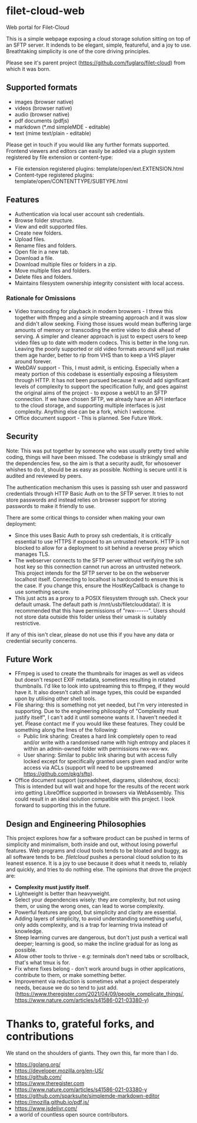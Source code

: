 # filet-cloud-web
Web portal for Filet-Cloud

This is a simple webpage exposing a cloud storage solution sitting on top of an SFTP server. It indends to be elegant, simple, featureful, and a joy to use. Breathtaking simplicity is one of the core driving principles.

Please see it's parent project (https://github.com/fuglaro/filet-cloud) from which it was born.

## Supported formats
* images (browser native)
* videos (browser native)
* audio (browser native)
* pdf documents (pdfjs)
* markdown (\*.md simpleMDE - editable)
* text (mime text/plain - editable)

Please get in touch if you would like any further formats supported. Frontend viewers and editors can easily be added via a plugin system registered by file extension or content-type:
* File extension registered plugins: template/open/ext.EXTENSION.html
* Content-type registered plugins: template/open/CONTENTTYPE/SUBTYPE.html

## Features
* Authentication via local user account ssh credentials.
* Browse folder structure.
* View and edit supported files.
* Create new folders.
* Upload files.
* Rename files and folders.
* Open file in a new tab.
* Download a file.
* Download multiple files or folders in a zip.
* Move multiple files and folders.
* Delete files and folders.
* Maintains filesystem ownership integrity consistent with local access.

### Rationale for Omissions
* Video transcoding for playback in modern browsers - I threw this together with ffmpeg and a simple streaming approach and it was slow and didn't allow seeking. Fixing those issues would mean buffering large amounts of memory or transcoding the entire video to disk ahead of serving. A simpler and cleaner approach is just to expect users to keep video files up to date with modern codecs. This is better in the long run. Leaving the poorly supported or old video formats around will just make them age harder, better to rip from VHS than to keep a VHS player around forever.
* WebDAV support - This, I must admit, is enticing. Especially when a meaty portion of this codebase is essentially exposing a filesystem through HTTP. It has not been pursued because it would add significant levels of complexity to support the specification fully, and goes against the original aims of the project - to expose a webUI to an SFTP connection. If we have chosen SFTP, we already have an API interface to the cloud storage, and supporting multiple interfaces is just complexity. Anything else can be a fork, which I welcome.
* Office document support - This is planned. See Future Work.

## Security
Note: This was put together by someone who was usually pretty tired while coding, things will have been missed. The codebase is strikingly small and the dependencies few, so the aim is that a security audit, for whosoever whishes to do it, should be as easy as possible. Nothing is secure until it is audited and reviewed by peers.

The authentication mechanism this uses is passing ssh user and password credentials through HTTP Basic Auth on to the SFTP server. It tries to not store passwords and instead relies on browser support for storing passwords to make it friendly to use.

There are some critical things to consider when making your own deployment:
* Since this uses Basic Auth to proxy ssh credentials, it is critically essential to use HTTPS if exposed to an untrusted network. HTTP is not blocked to allow for a deployment to sit behind a reverse proxy which manages TLS.
* The webserver connects to the SFTP server without verifying the ssh host key so this connection cannot run across an untrusted network. This project intends for the SFTP server to be on the webserver localhost itself. Connecting to localhost is hardcoded to ensure this is the case. If you change this, ensure the HostKeyCallback is change to use something secure.
* This just acts as a proxy to a POSIX filesystem through ssh. Check your default umask. The default path is /mnt/usb/filetclouddata/<username>/. It is recommended that this have permissions of "rwx------". Users should not store data outside this folder unless their umask is suitably restrictive.

If any of this isn't clear, please do not use this if you have any data or credential security concerns.

## Future Work
* FFmpeg is used to create the thumbnails for images as well as videos but doesn't respect EXIF metadata, sometimes resulting in rotated thumbnails. I'd like to look into upstreaming this to ffmpeg, if they would have it. It also doesn't catch all image types, this could be expanded upon by utilising other shell tools.
* File sharing: this is something not yet needed, but I'm very interested in supporting. Due to the engineering philosophy of "Complexity must justify itself", I can't add it until someone wants it. I haven't needed it yet. Please contact me if you would like these features. They could be something along the lines of the following:
	* Public link sharing: Creates a hard link completely open to read and/or write with a randomised name with high entropy and places it within an admin-owned folder with permissions rwx-wx-wx.
	* User sharing: Similar to public link sharing but with access fully locked except for specifically granted users given read and/or write access via ACLs (support will need to be upstreamed https://github.com/pkg/sftp).
* Office document support (spreadsheet, diagrams, slideshow, docs): This is intended but will wait and hope for the results of the recent work into getting LibreOffice supported in browsers via WebAssembly. This could result in an ideal solution compatible with this project. I look forward to supporting this in the future.

## Design and Engineering Philosophies
This project explores how far a software product can be pushed in terms of simplicity and minimalism, both inside and out, without losing powerful features. Web programs and cloud tools tends to be bloated and buggy, as all software tends to be. *filetcloud* pushes a personal cloud solution to its leanest essence. It is a joy to use because it does what it needs to, reliably and quickly, and tries to do nothing else. The opinions that drove the project are:

* **Complexity must justify itself**.
* Lightweight is better than heavyweight.
* Select your dependencies wisely: they are complexity, but not using them, or using the wrong ones, can lead to worse complexity.
* Powerful features are good, but simplicity and clarity are essential.
* Adding layers of simplicity, to avoid understanding something useful, only adds complexity, and is a trap for learning trivia instead of knowledge.
* Steep learning curves are dangerous, but don't just push a vertical wall deeper; learning is good, so make the incline gradual for as long as possible.
* Allow other tools to thrive - e.g: terminals don't need tabs or scrollback, that's what tmux is for.
* Fix where fixes belong - don't work around bugs in other applications, contribute to them, or make something better.
* Improvement via reduction is sometimes what a project desperately needs, because we do so tend to just add. (https://www.theregister.com/2021/04/09/people_complicate_things/, https://www.nature.com/articles/s41586-021-03380-y)

# Thanks to, grateful forks, and contributions
We stand on the shoulders of giants. They own this, far more than I do.

* https://golang.org/
* https://developer.mozilla.org/en-US/
* https://github.com/
* https://www.theregister.com
* https://www.nature.com/articles/s41586-021-03380-y
* https://github.com/sparksuite/simplemde-markdown-editor
* https://mozilla.github.io/pdf.js/
* https://www.jsdelivr.com/
* a world of countless open source contributors.
